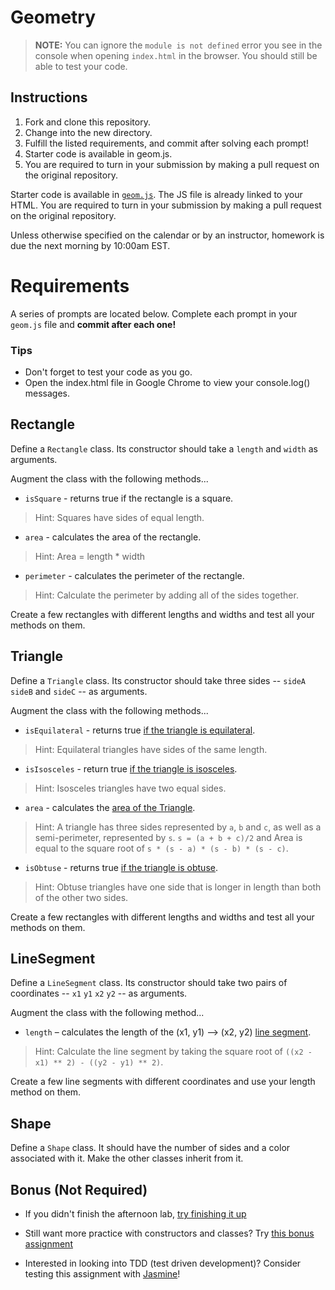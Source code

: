 # Geometry

> **NOTE:** You can ignore the `module is not defined` error you see in the console when opening `index.html` in the browser. You should still be able to test your code.

## Instructions

1. Fork and clone this repository.
2. Change into the new directory.
3. Fulfill the listed requirements, and commit after solving each prompt!
4. Starter code is available in geom.js.
5. You are required to turn in your submission by making a pull request on the original repository.

Starter code is available in [`geom.js`](geom.js). The JS file is already linked to your HTML. You are required to turn in your submission by making a pull request on the original repository.

Unless otherwise specified on the calendar or by an instructor, homework is due the next morning by 10:00am EST.

# Requirements

A series of prompts are located below. Complete each prompt in your `geom.js` file and **commit after each one!** 

### Tips

- Don't forget to test your code as you go. 
- Open the index.html file in Google Chrome to view your console.log() messages.
 
## Rectangle

Define a `Rectangle` class. Its constructor should take a `length` and `width` as arguments.

Augment the class with the following methods...
* `isSquare` - returns true if the rectangle is a square.

> Hint: Squares have sides of equal length.

* `area` - calculates the area of the rectangle.

> Hint: Area = length * width

* `perimeter` - calculates the perimeter of the rectangle.

> Hint: Calculate the perimeter by adding all of the sides together.

Create a few rectangles with different lengths and widths and test all your methods on them.

## Triangle

Define a `Triangle` class. Its constructor should take three sides -- `sideA` `sideB` and `sideC` -- as arguments.

Augment the class with the following methods...
* `isEquilateral` - returns true [if the triangle is equilateral](http://en.wikipedia.org/wiki/Equilateral_triangle).

> Hint: Equilateral triangles have sides of the same length.

* `isIsosceles` - return true [if the triangle is isosceles](http://en.wikipedia.org/wiki/Isosceles_triangle#By_relative_lengths_of_sides).

> Hint: Isosceles triangles have two equal sides.

* `area` - calculates the [area of the Triangle](http://en.wikipedia.org/wiki/Heron%27s_formula).

> Hint: A triangle has three sides represented by `a`, `b` and `c`, as well as a semi-perimeter, represented by `s`. `s = (a + b + c)/2` and Area is equal to the square root of `s * (s - a) * (s - b) * (s - c)`.

* `isObtuse` - returns true [if the triangle is obtuse](http://en.wikipedia.org/wiki/Isosceles_triangle#By_internal_angles).

> Hint: Obtuse triangles have one side that is longer in length than both of the other two sides.

Create a few rectangles with different lengths and widths and test all your methods on them.

## LineSegment

Define a `LineSegment` class. Its constructor should take two pairs of coordinates -- `x1` `y1` `x2` `y2` -- as arguments.

Augment the class with the following method...
* `length` – calculates the length of the (x1, y1) --> (x2, y2) [line segment](http://en.wikipedia.org/wiki/Pythagorean_theorem).

> Hint: Calculate the line segment by taking the square root of `((x2 - x1) ** 2) - ((y2 - y1) ** 2)`.

Create a few line segments with different coordinates and use your length method on them.

## Shape

Define a `Shape` class. It should have the number of sides and a color associated with it. Make the other classes inherit from it.

## Bonus (Not Required)

- If you didn't finish the afternoon lab, [try finishing it up](https://git.generalassemb.ly/seir-129/js-gladiator)

- Still want more practice with constructors and classes? Try [this bonus assignment](bonus.md)

- Interested in looking into TDD (test driven development)? Consider testing this assignment with [Jasmine](https://github.com/ga-wdi-lessons/js-jasmine)!
